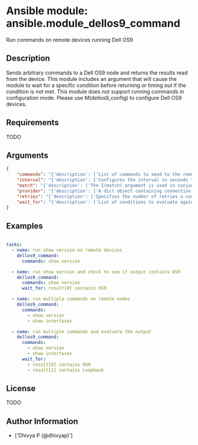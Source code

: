 # Ansible module: ansible.module_dellos9_command


Run commands on remote devices running Dell OS9

## Description

Sends arbitrary commands to a Dell OS9 node and returns the results read from the device. This module includes an argument that will cause the module to wait for a specific condition before returning or timing out if the condition is not met.
This module does not support running commands in configuration mode. Please use M(dellos9_config) to configure Dell OS9 devices.

## Requirements

TODO

## Arguments

``` json
{
    "commands": "{'description': ['List of commands to send to the remote dellos9 device over the configured provider. The resulting output from the command is returned. If the I(wait_for) argument is provided, the module is not returned until the condition is satisfied or the number of retries has expired.'], 'required': True}",
    "interval": "{'description': ['Configures the interval in seconds to wait between retries of the command. If the command does not pass the specified conditions, the interval indicates how long to wait before trying the command again.'], 'default': 1}",
    "match": "{'description': ['The I(match) argument is used in conjunction with the I(wait_for) argument to specify the match policy.  Valid values are C(all) or C(any).  If the value is set to C(all) then all conditionals in the wait_for must be satisfied.  If the value is set to C(any) then only one of the values must be satisfied.'], 'default': 'all', 'choices': ['any', 'all'], 'version_added': '2.5'}",
    "provider": "{'description': ['A dict object containing connection details.'], 'suboptions': {'host': {'description': ['Specifies the DNS host name or address for connecting to the remote device over the specified transport.  The value of host is used as the destination address for the transport.'], 'required': True}, 'port': {'description': ['Specifies the port to use when building the connection to the remote device.'], 'default': 22}, 'username': {'description': ['User to authenticate the SSH session to the remote device. If the value is not specified in the task, the value of environment variable C(ANSIBLE_NET_USERNAME) will be used instead.']}, 'password': {'description': ['Password to authenticate the SSH session to the remote device. If the value is not specified in the task, the value of environment variable C(ANSIBLE_NET_PASSWORD) will be used instead.']}, 'ssh_keyfile': {'description': ['Path to an ssh key used to authenticate the SSH session to the remote device.  If the value is not specified in the task, the value of environment variable C(ANSIBLE_NET_SSH_KEYFILE) will be used instead.']}, 'timeout': {'description': ['Specifies idle timeout (in seconds) for the connection. Useful if the console freezes before continuing. For example when saving configurations.'], 'default': 10}}}",
    "retries": "{'description': ['Specifies the number of retries a command should be tried before it is considered failed. The command is run on the target device every retry and evaluated against the I(wait_for) conditions.'], 'default': 10}",
    "wait_for": "{'description': ['List of conditions to evaluate against the output of the command. The task will wait for each condition to be true before moving forward. If the conditional is not true within the configured number of I(retries), the task fails. See examples.'], 'version_added': '2.2'}",
}
```

## Examples


``` yaml

tasks:
  - name: run show version on remote devices
    dellos9_command:
      commands: show version

  - name: run show version and check to see if output contains OS9
    dellos9_command:
      commands: show version
      wait_for: result[0] contains OS9

  - name: run multiple commands on remote nodes
    dellos9_command:
      commands:
        - show version
        - show interfaces

  - name: run multiple commands and evaluate the output
    dellos9_command:
      commands:
        - show version
        - show interfaces
      wait_for:
        - result[0] contains OS9
        - result[1] contains Loopback

```

## License

TODO

## Author Information
  - ['Dhivya P (@dhivyap)']

